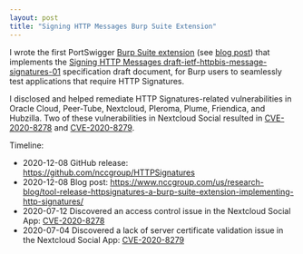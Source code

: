 ```yaml
---
layout: post
title: "Signing HTTP Messages Burp Suite Extension"
---
```


I wrote the first PortSwigger [Burp Suite extension](https://github.com/nccgroup/HTTPSignatures) (see [blog post](https://www.nccgroup.com/us/research-blog/tool-release-httpsignatures-a-burp-suite-extension-implementing-http-signatures/)) that implements the [Signing HTTP Messages draft-ietf-httpbis-message-signatures-01](https://datatracker.ietf.org/doc/rfc9421/) specification draft document, for Burp users to seamlessly test applications that require HTTP Signatures. 

I disclosed and helped remediate HTTP Signatures-related vulnerabilities in Oracle Cloud, Peer-Tube, Nextcloud, Pleroma, Plume, Friendica, and Hubzilla. 
Two of these vulnerabilities in Nextcloud Social resulted in [CVE-2020-8278](https://hackerone.com/reports/921717) and [CVE-2020-8279](https://hackerone.com/reports/915585). 

Timeline:

- 2020-12-08 GitHub release: <https://github.com/nccgroup/HTTPSignatures>
- 2020-12-08 Blog post: <https://www.nccgroup.com/us/research-blog/tool-release-httpsignatures-a-burp-suite-extension-implementing-http-signatures/>
- 2020-07-12 Discovered an access control issue in the Nextcloud Social App: [CVE-2020-8278](https://hackerone.com/reports/921717)
- 2020-07-04 Discovered a lack of server certificate validation issue in the Nextcloud Social App: [CVE-2020-8279](https://hackerone.com/reports/915585)

